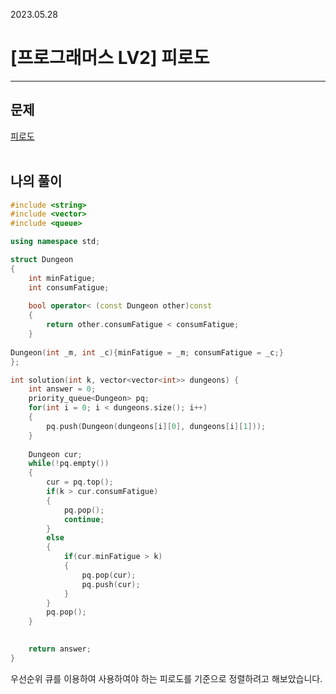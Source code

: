 2023.05.28

# __[프로그래머스 LV2] 피로도__

----

## __문제__

[피로도](https://school.programmers.co.kr/learn/courses/30/lessons/87946)<br><Br>


## __나의 풀이__
```c++
#include <string>
#include <vector>
#include <queue>

using namespace std;

struct Dungeon
{
    int minFatigue;
    int consumFatigue;
    
    bool operator< (const Dungeon other)const
    {
        return other.consumFatigue < consumFatigue;
    }
    
Dungeon(int _m, int _c){minFatigue = _m; consumFatigue = _c;}
};

int solution(int k, vector<vector<int>> dungeons) {
    int answer = 0;
    priority_queue<Dungeon> pq;
    for(int i = 0; i < dungeons.size(); i++)
    {
        pq.push(Dungeon(dungeons[i][0], dungeons[i][1]));
    }
    
    Dungeon cur;
    while(!pq.empty())
    {
        cur = pq.top();
        if(k > cur.consumFatigue)
        {
            pq.pop();
            continue;
        }
        else
        {
            if(cur.minFatigue > k)
            {
                pq.pop(cur);
                pq.push(cur);
            }
        }
        pq.pop();
    }

    
    return answer;
}
```

우선순위 큐를 이용하여 사용하여야 하는 피로도를 기준으로 정렬하려고 해보았습니다.